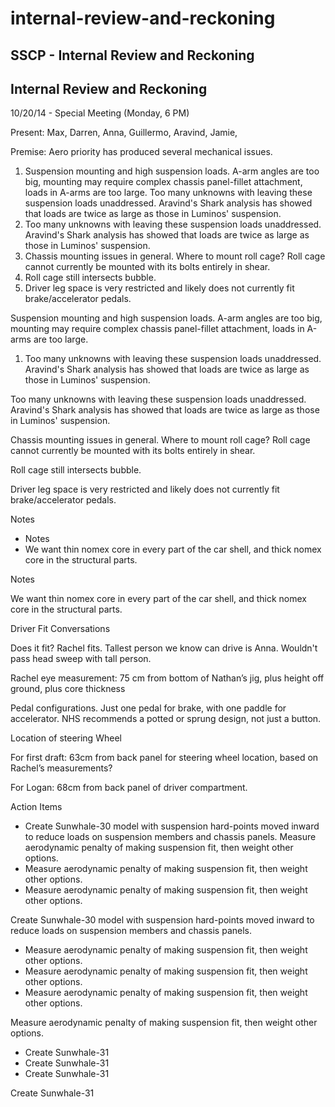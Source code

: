# internal-review-and-reckoning

## SSCP - Internal Review and Reckoning

## Internal Review and Reckoning

10/20/14 - Special Meeting (Monday, 6 PM)

Present: Max, Darren, Anna, Guillermo, Aravind, Jamie,&#x20;

Premise: Aero priority has produced several mechanical issues.&#x20;

1. Suspension mounting and high suspension loads. A-arm angles are too big, mounting may require complex chassis panel-fillet attachment, loads in A-arms are too large. Too many unknowns with leaving these suspension loads unaddressed. Aravind's Shark analysis has showed that loads are twice as large as those in Luminos' suspension.&#x20;
2. Too many unknowns with leaving these suspension loads unaddressed. Aravind's Shark analysis has showed that loads are twice as large as those in Luminos' suspension.&#x20;
3. Chassis mounting issues in general. Where to mount roll cage? Roll cage cannot currently be mounted with its bolts entirely in shear.&#x20;
4. Roll cage still intersects bubble.&#x20;
5. Driver leg space is very restricted and likely does not currently fit brake/accelerator pedals.&#x20;

Suspension mounting and high suspension loads. A-arm angles are too big, mounting may require complex chassis panel-fillet attachment, loads in A-arms are too large.&#x20;

1. Too many unknowns with leaving these suspension loads unaddressed. Aravind's Shark analysis has showed that loads are twice as large as those in Luminos' suspension.&#x20;

Too many unknowns with leaving these suspension loads unaddressed. Aravind's Shark analysis has showed that loads are twice as large as those in Luminos' suspension.&#x20;

Chassis mounting issues in general. Where to mount roll cage? Roll cage cannot currently be mounted with its bolts entirely in shear.&#x20;

Roll cage still intersects bubble.&#x20;

Driver leg space is very restricted and likely does not currently fit brake/accelerator pedals.&#x20;

Notes

* Notes&#x20;
* We want thin nomex core in every part of the car shell, and thick nomex core in the structural parts.&#x20;

Notes&#x20;

We want thin nomex core in every part of the car shell, and thick nomex core in the structural parts.&#x20;

Driver Fit Conversations

Does it fit? Rachel fits. Tallest person we know can drive is Anna. Wouldn't pass head sweep with tall person.

Rachel eye measurement: 75 cm from bottom of Nathan’s jig, plus height off ground, plus core thickness

Pedal configurations. Just one pedal for brake, with one paddle for accelerator. NHS recommends a potted or sprung design, not just a button.

Location of steering Wheel

For first draft: 63cm from back panel for steering wheel location, based on Rachel’s measurements?

For Logan: 68cm from back panel of driver compartment.&#x20;

Action Items

* Create Sunwhale-30 model with suspension hard-points moved inward to reduce loads on suspension members and chassis panels. Measure aerodynamic penalty of making suspension fit, then weight other options.&#x20;
* Measure aerodynamic penalty of making suspension fit, then weight other options.&#x20;
* Measure aerodynamic penalty of making suspension fit, then weight other options.&#x20;

Create Sunwhale-30 model with suspension hard-points moved inward to reduce loads on suspension members and chassis panels.&#x20;

* Measure aerodynamic penalty of making suspension fit, then weight other options.&#x20;
* Measure aerodynamic penalty of making suspension fit, then weight other options.&#x20;
* Measure aerodynamic penalty of making suspension fit, then weight other options.&#x20;

Measure aerodynamic penalty of making suspension fit, then weight other options.&#x20;

* Create Sunwhale-31&#x20;
* Create Sunwhale-31&#x20;
* Create Sunwhale-31&#x20;

Create Sunwhale-31&#x20;
